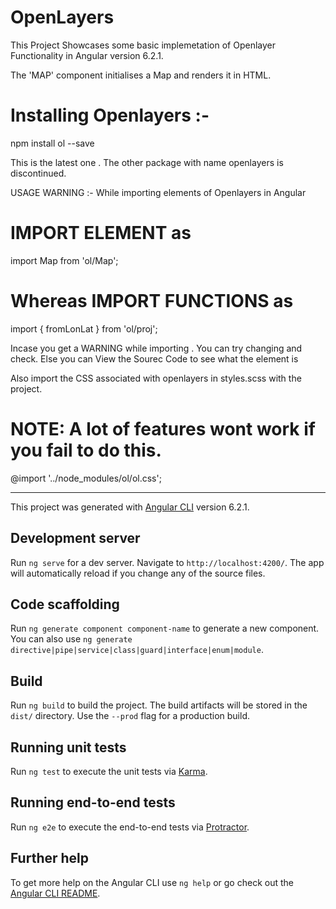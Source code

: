 # OpenLayers
This Project Showcases some basic implemetation of Openlayer Functionality in 
Angular version 6.2.1.

The 'MAP' component initialises a Map and renders it in HTML.

# Installing Openlayers :-
npm install ol --save 

This is the latest one . The other package with name openlayers is discontinued.

USAGE WARNING :-
While importing elements of Openlayers in Angular

# IMPORT ELEMENT as
import Map from 'ol/Map';

# Whereas IMPORT FUNCTIONS as
import { fromLonLat } from 'ol/proj';

Incase you get a WARNING while importing . You can try changing and check.
Else you can View the Sourec Code to see what the element is

Also import the CSS associated with openlayers in styles.scss with the project.
# NOTE: A lot of features wont work if you fail to do this.
@import '../node_modules/ol/ol.css';




--------------------------------------------------------------------------------------------------------------


This project was generated with [Angular CLI](https://github.com/angular/angular-cli) version 6.2.1.

## Development server

Run `ng serve` for a dev server. Navigate to `http://localhost:4200/`. The app will automatically reload if you change any of the source files.

## Code scaffolding

Run `ng generate component component-name` to generate a new component. You can also use `ng generate directive|pipe|service|class|guard|interface|enum|module`.

## Build

Run `ng build` to build the project. The build artifacts will be stored in the `dist/` directory. Use the `--prod` flag for a production build.

## Running unit tests

Run `ng test` to execute the unit tests via [Karma](https://karma-runner.github.io).

## Running end-to-end tests

Run `ng e2e` to execute the end-to-end tests via [Protractor](http://www.protractortest.org/).

## Further help

To get more help on the Angular CLI use `ng help` or go check out the [Angular CLI README](https://github.com/angular/angular-cli/blob/master/README.md).
